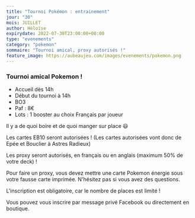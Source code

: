 ```yaml
---
title: "Tournoi Pokémon : entrainement"
jour: "30"
mois: JUILLET
author: Héloïse
expirydate: 2022-07-30T23:00:00+00:00
type: "evenements"
category: "pokemon"
sommaire: "Tournoi amical, proxy autorisés !"
feature_image: https://aubeaujeu.com/images/evenements/pokemon.png
---
```

### Tournoi amical Pokemon !

* Accueil dès 14h
* Début du tournoi à 14h
* BO3
* Paf : 8€
* Lots : 1 booster au choix Français par joueur

Il y a de quoi boire et de quoi manger sur place 😃

Les cartes EB10 seront autorisées ! (Les cartes autorisées vont donc de Epée et Bouclier à Astres Radieux)

Les proxy seront autorisés, en français ou en anglais (maximum 50% de votre deck) !

Pour faire un proxy, vous devez mettre une carte Pokemon énergie sous votre fausse carte imprimée. N'hésitez pas si vous avez des questions.

L'inscription est obligatoire, car le nombre de places est limité !

Vous pouvez vous inscrire par message privé Facebook ou directement en boutique.
